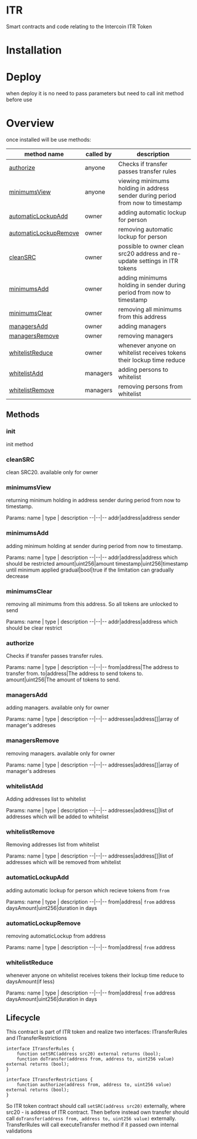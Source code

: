 # ITR
Smart contracts and code relating to the Intercoin ITR Token

# Installation

# Deploy
when deploy it is no need to pass parameters but need to call init method before use

# Overview
once installed will be use methods:
<table>
<thead>
	<tr>
		<th>method name</th>
		<th>called by</th>
		<th>description</th>
	</tr>
</thead>
<tbody>
	<tr>
		<td><a href="#authorize">authorize</a></td>
		<td>anyone</td>
		<td>Checks if transfer passes transfer rules</td>
	</tr>
	<tr>
		<td><a href="#minimumsview">minimumsView</a></td>
		<td>anyone</td>
		<td>viewing minimums holding in address sender during period from now to timestamp</td>
	</tr>
	<tr>
		<td><a href="#automaticlockupadd">automaticLockupAdd</a></td>
		<td>owner</td>
		<td>adding automatic lockup for person</td>
	</tr>
	<tr>
		<td><a href="#automaticlockupremove">automaticLockupRemove</a></td>
		<td>owner</td>
		<td>removing automatic lockup for person</td>
	</tr>
  <tr>
		<td><a href="#cleansrc">cleanSRC</a></td>
		<td>owner</td>
		<td>possible to owner clean src20 address and re-update settings in ITR tokens</td>
	</tr>
	<tr>
		<td><a href="#minimumsadd">minimumsAdd</a></td>
		<td>owner</td>
		<td>adding minimums holding in sender during period from now to timestamp</td>
	</tr>
  <tr>
		<td><a href="#minimumsclear">minimumsClear</a></td>
		<td>owner</td>
		<td>removing all minimums from this address</td>
	</tr>
	<tr>
		<td><a href="#managersadd">managersAdd</a></td>
		<td>owner</td>
		<td>adding managers</td>
	</tr>
	<tr>
		<td><a href="#managersremove">managersRemove</a></td>
		<td>owner</td>
		<td>removing managers</td>
	</tr>
	<tr>
		<td><a href="#whitelistreduce">whitelistReduce</a></td>
		<td>owner</td>
		<td>whenever anyone on whitelist receives tokens their lockup time reduce</td>
	</tr>
	<tr>
		<td><a href="#whitelistadd">whitelistAdd</a></td>
		<td>managers</td>
		<td>adding persons to whitelist</td>
	</tr>
	<tr>
		<td><a href="#whitelistremove">whitelistRemove</a></td>
		<td>managers</td>
		<td>removing persons from whitelist</td>
	</tr>
</tbody>
</table>

## Methods

### init

init method
    
### cleanSRC

clean SRC20. available only for owner
      
### minimumsView

returning minimum holding in address sender during period from now to timestamp.

Params:
name  | type | description
--|--|--
addr|address|address sender

### minimumsAdd

adding minimum holding at sender during period from now to timestamp.

Params:
name  | type | description
--|--|--
addr|address|address which should be restricted
amount|uint256|amount
timestamp|uint256|timestamp until minimum applied
gradual|bool|true if the limitation can gradually decrease
 
### minimumsClear

removing all minimums from this address. So all tokens are unlocked to send

Params:
name  | type | description
--|--|--
addr|address|address which should be clear restrict
 
### authorize

Checks if transfer passes transfer rules.

Params:
name  | type | description
--|--|--
from|address|The address to transfer from.
to|address|The address to send tokens to.
amount|uint256|The amount of tokens to send.

### managersAdd

adding managers. available only for owner

Params:
name  | type | description
--|--|--
addresses|address[]|array of manager's addreses
   
### managersRemove

removing managers. available only for owner

Params:
name  | type | description
--|--|--
addresses|address[]|array of manager's addreses
     
### whitelistAdd

Adding addresses list to whitelist

Params:
name  | type | description
--|--|--
addresses|address[]|list of addresses which will be added to whitelist
  
### whitelistRemove

Removing addresses list from whitelist

Params:
name  | type | description
--|--|--
addresses|address[]|list of addresses which will be removed from whitelist

### automaticLockupAdd

adding automatic lockup for person which recieve tokens from `from`

Params:
name  | type | description
--|--|--
from|address| `from` address
daysAmount|uint256|duration in days

### automaticLockupRemove

removing automaticLockup from address 

Params:
name  | type | description
--|--|--
from|address| `from` address
    
### whitelistReduce

whenever anyone on whitelist receives tokens their lockup time reduce to daysAmount(if less)

Params:
name  | type | description
--|--|--
from|address| `from` address
daysAmount|uint256|duration in days
        
## Lifecycle
This contract is part of ITR token and realize two interfaces: ITransferRules and ITransferRestrictions
```
interface ITransferRules {
    function setSRC(address src20) external returns (bool);
    function doTransfer(address from, address to, uint256 value) external returns (bool);
}
```

```
interface ITransferRestrictions {
    function authorize(address from, address to, uint256 value) external returns (bool);
}
```
So ITR token contract should call `setSRC(address src20)` externally, where src20 - is address of ITR contract.
Then before instead own transfer should call `doTransfer(address from, address to, uint256 value)` externally.
TransferRules will call executeTransfer method if it passed own internal validations